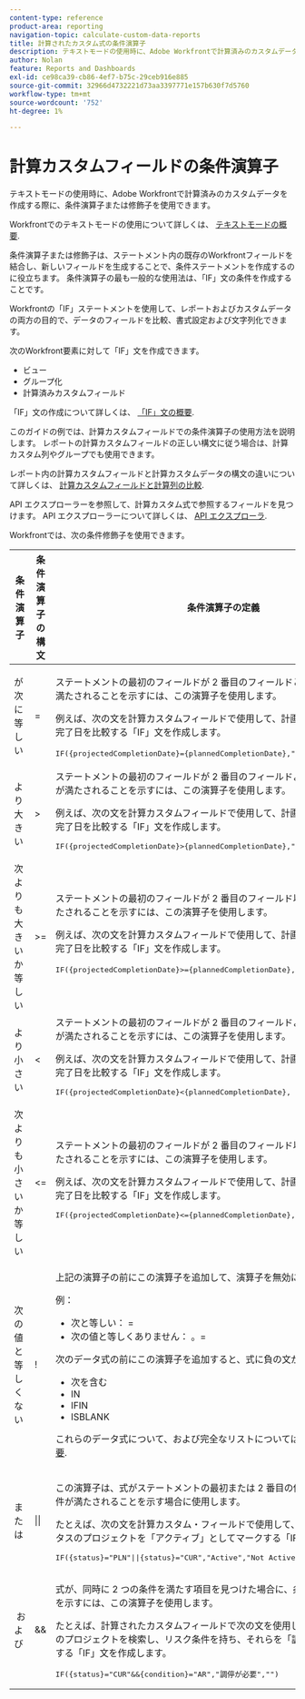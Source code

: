```yaml
---
content-type: reference
product-area: reporting
navigation-topic: calculate-custom-data-reports
title: 計算されたカスタム式の条件演算子
description: テキストモードの使用時に、Adobe Workfrontで計算済みのカスタムデータを作成する際に、条件演算子または修飾子を使用できます。
author: Nolan
feature: Reports and Dashboards
exl-id: ce98ca39-cb86-4ef7-b75c-29ceb916e885
source-git-commit: 32966d4732221d73aa3397771e157b630f7d5760
workflow-type: tm+mt
source-wordcount: '752'
ht-degree: 1%

---
```


# 計算カスタムフィールドの条件演算子

テキストモードの使用時に、Adobe Workfrontで計算済みのカスタムデータを作成する際に、条件演算子または修飾子を使用できます。

Workfrontでのテキストモードの使用について詳しくは、 [テキストモードの概要](../../../reports-and-dashboards/reports/text-mode/understand-text-mode.md).

条件演算子または修飾子は、ステートメント内の既存のWorkfrontフィールドを結合し、新しいフィールドを生成することで、条件ステートメントを作成するのに役立ちます。 条件演算子の最も一般的な使用法は、「IF」文の条件を作成することです。

Workfrontの「IF」ステートメントを使用して、レポートおよびカスタムデータの両方の目的で、データのフィールドを比較、書式設定および文字列化できます。

次のWorkfront要素に対して「IF」文を作成できます。

* ビュー
* グループ化
* 計算済みカスタムフィールド

「IF」文の作成について詳しくは、 [「IF」文の概要](../../../reports-and-dashboards/reports/calc-cstm-data-reports/if-statements-overview.md).

このガイドの例では、計算カスタムフィールドでの条件演算子の使用方法を説明します。 レポートの計算カスタムフィールドの正しい構文に従う場合は、計算カスタム列やグループでも使用できます。

レポート内の計算カスタムフィールドと計算カスタムデータの構文の違いについて詳しくは、 [計算カスタムフィールドと計算列の比較](../../../reports-and-dashboards/reports/calc-cstm-data-reports/calculated-custom-fields-calculated-columns.md).

API エクスプローラーを参照して、計算カスタム式で参照するフィールドを見つけます。 API エクスプローラーについて詳しくは、 [API エクスプローラ](../../../wf-api/general/api-explorer.md).

Workfrontでは、次の条件修飾子を使用できます。

<table style="table-layout:auto"> 
 <col> 
 <col> 
 <col> 
 <thead> 
  <tr> 
   <th>条件演算子</th> 
   <th>条件演算子の構文</th> 
   <th>条件演算子の定義</th> 
  </tr> 
 </thead> 
 <tbody> 
  <tr> 
   <td>が次に等しい</td> 
   <td>= </td> 
   <td> <p>ステートメントの最初のフィールドが 2 番目のフィールドと等しい場合に条件が満たされることを示すには、この演算子を使用します。</p> <p>例えば、次の文を計算カスタムフィールドで使用して、計画完了日とタスクの予定完了日を比較する「IF」文を作成します。 </p><pre>IF({projectedCompletionDate}={plannedCompletionDate},"トラック上","トラック外")</pre> </td> 
  </tr> 
  <tr> 
   <td>より大きい </td> 
   <td>&gt; </td> 
   <td>ステートメントの最初のフィールドが 2 番目のフィールドより大きい場合に条件が満たされることを示すには、この演算子を使用します。 <p>例えば、次の文を計算カスタムフィールドで使用して、計画完了日とタスクの予定完了日を比較する「IF」文を作成します。 </p><pre>IF({projectedCompletionDate}&gt;{plannedCompletionDate},"Late","")</pre></td> 
  </tr> 
  <tr> 
   <td>次よりも大きいか等しい </td> 
   <td>&gt;= </td> 
   <td>ステートメントの最初のフィールドが 2 番目のフィールド以上の場合に条件が満たされることを示すには、この演算子を使用します。 <p>例えば、次の文を計算カスタムフィールドで使用して、計画完了日とタスクの予定完了日を比較する「IF」文を作成します。 </p><pre>IF({projectedCompletionDate}&gt;={plannedCompletionDate},"遅れた","早い")</pre></td> 
  </tr> 
  <tr> 
   <td>より小さい </td> 
   <td>&lt; </td> 
   <td>ステートメントの最初のフィールドが 2 番目のフィールドより小さい場合に条件が満たされることを示すには、この演算子を使用します。 <p>例えば、次の文を計算カスタムフィールドで使用して、計画完了日とタスクの予定完了日を比較する「IF」文を作成します。 </p><pre>IF({projectedCompletionDate}&lt;{plannedCompletionDate}, "Early","")</pre></td> 
  </tr> 
  <tr> 
   <td>次よりも小さいか等しい </td> 
   <td>&lt;= </td> 
   <td>ステートメントの最初のフィールドが 2 番目のフィールド以下の場合に条件が満たされることを示すには、この演算子を使用します。 <p>例えば、次の文を計算カスタムフィールドで使用して、計画完了日とタスクの予定完了日を比較する「IF」文を作成します。 </p><pre>IF({projectedCompletionDate}&lt;={plannedCompletionDate},"Early","Late")</pre></td> 
  </tr> 
  <tr> 
   <td>次の値と等しくない </td> 
   <td>! </td> 
   <td> <p>上記の演算子の前にこの演算子を追加して、演算子を無効にします。 </p> <p>例： </p> 
    <ul> 
     <li>次と等しい： = </li> 
     <li>次の値と等しくありません： 。= </li> 
    </ul> <p>次のデータ式の前にこの演算子を追加すると、式に負の文が追加されます。 </p> 
    <ul> 
     <li>次を含む </li> 
     <li>IN </li> 
     <li>IFIN </li> 
     <li>ISBLANK </li> 
    </ul> <p>これらのデータ式について、および完全なリストについては、 <a href="../../../reports-and-dashboards/reports/calc-cstm-data-reports/calculated-data-expressions.md" class="MCXref xref">計算データ式の概要</a>. </p> </td> 
  </tr> 
  <tr> 
   <td>または </td> 
   <td>|| </td> 
   <td> <p>この演算子は、式がステートメントの最初または 2 番目の値を見つけたときに条件が満たされることを示す場合に使用します。 </p> <p>たとえば、次の文を計算カスタム・フィールドで使用して、現在または計画ステータスのプロジェクトを「アクティブ」としてマークする「IF」文を作成します。 </p><pre>IF({status}="PLN"||{status}="CUR","Active","Not Active")</pre> </td> 
  </tr> 
  <tr> 
   <td> および </td> 
   <td>&amp;&amp; </td> 
   <td> <p>式が、同時に 2 つの条件を満たす項目を見つけた場合に、条件が満たされることを示すには、この演算子を使用します。 </p> <p>たとえば、計算されたカスタムフィールドで次の文を使用して、現在のステータスのプロジェクトを検索し、リスク条件を持ち、それらを「調停が必要」とマークする「IF」文を作成します。 </p><pre>IF({status}="CUR"&amp;&amp;{condition}="AR","調停が必要","")</pre> </td> 
  </tr> 
 </tbody> 
</table>
